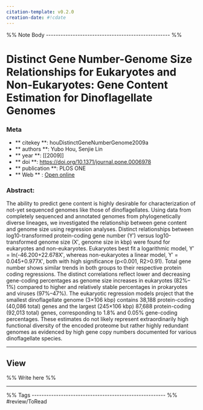 ```yaml
---
citation-template: v0.2.0
creation-date: #!cdate
---
```


%% Note Body --------------------------------------------------- %%
# Distinct Gene Number-Genome Size Relationships for Eukaryotes and Non-Eukaryotes: Gene Content Estimation for Dinoflagellate Genomes

### Meta
- ** citekey **: houDistinctGeneNumberGenome2009a
- ** authors **: Yubo Hou, Senjie Lin
- ** year **: [[2009]]
- ** doi **: https://doi.org/10.1371/journal.pone.0006978
- ** publication **: PLOS ONE
- ** Web ** : [Open online](https://journals.plos.org/plosone/article?id=10.1371/journal.pone.0006978)


### Abstract:
The ability to predict gene content is highly desirable for characterization of not-yet sequenced genomes like those of dinoflagellates. Using data from completely sequenced and annotated genomes from phylogenetically diverse lineages, we investigated the relationship between gene content and genome size using regression analyses. Distinct relationships between log10-transformed protein-coding gene number (Y′) versus log10-transformed genome size (X′, genome size in kbp) were found for eukaryotes and non-eukaryotes. Eukaryotes best fit a logarithmic model, Y′ = ln(-46.200+22.678X′, whereas non-eukaryotes a linear model, Y′ = 0.045+0.977X′, both with high significance (p<0.001, R2>0.91). Total gene number shows similar trends in both groups to their respective protein coding regressions. The distinct correlations reflect lower and decreasing gene-coding percentages as genome size increases in eukaryotes (82%–1%) compared to higher and relatively stable percentages in prokaryotes and viruses (97%–47%). The eukaryotic regression models project that the smallest dinoflagellate genome (3×106 kbp) contains 38,188 protein-coding (40,086 total) genes and the largest (245×106 kbp) 87,688 protein-coding (92,013 total) genes, corresponding to 1.8% and 0.05% gene-coding percentages. These estimates do not likely represent extraordinarily high functional diversity of the encoded proteome but rather highly redundant genomes as evidenced by high gene copy numbers documented for various dinoflagellate species.

___

## View

%% Write here %%





___
%% Tags  ------------------------------------------------------- %%
#review/ToRead
